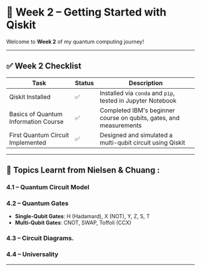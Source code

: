 # 🧪 Week 2 – Getting Started with Qiskit

Welcome to **Week 2** of my quantum computing journey!  


---

## ✅ Week 2 Checklist

| Task                                         | Status | Description                                                                 |
|----------------------------------------------|--------|-----------------------------------------------------------------------------|
| Qiskit Installed                             | ✅     | Installed via `conda` and `pip`, tested in Jupyter Notebook                 |
| Basics of Quantum Information Course         | ✅     | Completed IBM's beginner course on qubits, gates, and measurements         |
| First Quantum Circuit Implemented            | ✅     | Designed and simulated a multi-qubit circuit using Qiskit                  |

---

## 📘 Topics Learnt from Nielsen & Chuang :

### 4.1 – Quantum Circuit Model

### 4.2 – Quantum Gates
- **Single-Qubit Gates**: H (Hadamard), X (NOT), Y, Z, S, T
- **Multi-Qubit Gates**: CNOT, SWAP, Toffoli (CCX)

### 4.3 – Circuit Diagrams.

### 4.4 – Universality


---
